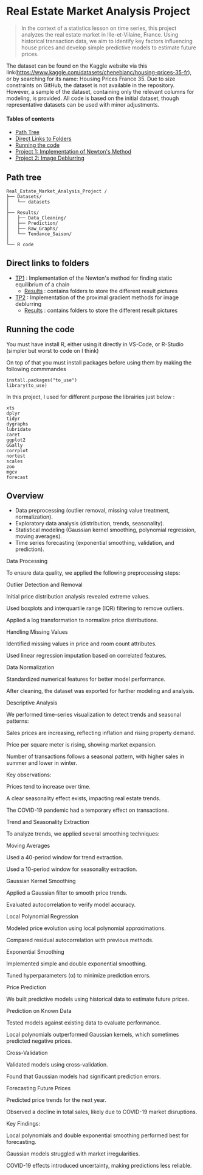 # Real Estate Market Analysis Project 
> In the context of a statistics lesson on time series, this project analyzes the real estate market in Ille-et-Vilaine, France. Using historical transaction data, we aim to identify key factors influencing house prices and develop simple predictive models to estimate future prices.

The dataset can be found on the Kaggle website via this link(https://www.kaggle.com/datasets/cheneblanc/housing-prices-35-fr), or by searching for its name: Housing Prices France 35. Due to size constraints on GitHub, the dataset is not available in the repository. However, a sample of the dataset, containing only the relevant columns for modeling, is provided. All code is based on the initial dataset, though representative datasets can be used with minor adjustments.

#### Tables of contents
* [Path Tree](#path-tree)
* [Direct Links to Folders](#direct-links-to-folders)  
* [Running the code](#running-the-code) 
* [Project 1: Implementation of Newton's Method](#project-1-implementation-of-newtons-method)
* [Project 2: Image Deblurring](#project-2-image-deblurring)

## Path tree
```
Real_Estate_Market_Analysis_Project /
├── Datasets/
│   └── datasets
│
├── Results/
│   ├── Data_Cleaning/                
│   ├── Prediction/    
│   ├── Raw_Graphs/
│   └── Tendance_Saison/
│
└── R code
```

## Direct links to folders
* [TP1](./TP1/) : Implementation of the Newton's method for finding static equilibrium of a chain
    * [Results](./TP1/Results/) : contains folders to store the different result pictures
* [TP2](./TP2/) : Implementation of the proximal gradient methods for image deblurring  
    * [Results](./TP2/Results/) : contains folders to store the different result pictures


## Running the code 
You must have install R, either using it directly in VS-Code, or R-Studio (simpler but worst to code on I think)

On top of that you must install packages before using them  by making the following commmandes
```
install.packages("to_use")
library(to_use)
```
In this project, I used for different purpose the librairies just below :  
```
xts
dplyr
tidyr
dygraphs
lubridate
caret
ggplot2
GGally
corrplot
nortest
scales
zoo
mgcv
forecast
```

## Overview 
* Data preprocessing (outlier removal, missing value treatment, normalization).
* Exploratory data analysis (distribution, trends, seasonality).
* Statistical modeling (Gaussian kernel smoothing, polynomial regression, moving averages).
* Time series forecasting (exponential smoothing, validation, and prediction).





Data Processing

To ensure data quality, we applied the following preprocessing steps:

Outlier Detection and Removal

Initial price distribution analysis revealed extreme values.

Used boxplots and interquartile range (IQR) filtering to remove outliers.

Applied a log transformation to normalize price distributions.

Handling Missing Values

Identified missing values in price and room count attributes.

Used linear regression imputation based on correlated features.

Data Normalization

Standardized numerical features for better model performance.

After cleaning, the dataset was exported for further modeling and analysis.

Descriptive Analysis

We performed time-series visualization to detect trends and seasonal patterns:

Sales prices are increasing, reflecting inflation and rising property demand.

Price per square meter is rising, showing market expansion.

Number of transactions follows a seasonal pattern, with higher sales in summer and lower in winter.

Key observations:

Prices tend to increase over time.

A clear seasonality effect exists, impacting real estate trends.

The COVID-19 pandemic had a temporary effect on transactions.

Trend and Seasonality Extraction

To analyze trends, we applied several smoothing techniques:

Moving Averages

Used a 40-period window for trend extraction.

Used a 10-period window for seasonality extraction.

Gaussian Kernel Smoothing

Applied a Gaussian filter to smooth price trends.

Evaluated autocorrelation to verify model accuracy.

Local Polynomial Regression

Modeled price evolution using local polynomial approximations.

Compared residual autocorrelation with previous methods.

Exponential Smoothing

Implemented simple and double exponential smoothing.

Tuned hyperparameters (α) to minimize prediction errors.

Price Prediction

We built predictive models using historical data to estimate future prices.

Prediction on Known Data

Tested models against existing data to evaluate performance.

Local polynomials outperformed Gaussian kernels, which sometimes predicted negative prices.

Cross-Validation

Validated models using cross-validation.

Found that Gaussian models had significant prediction errors.

Forecasting Future Prices

Predicted price trends for the next year.

Observed a decline in total sales, likely due to COVID-19 market disruptions.

Key Findings:

Local polynomials and double exponential smoothing performed best for forecasting.

Gaussian models struggled with market irregularities.

COVID-19 effects introduced uncertainty, making predictions less reliable.

